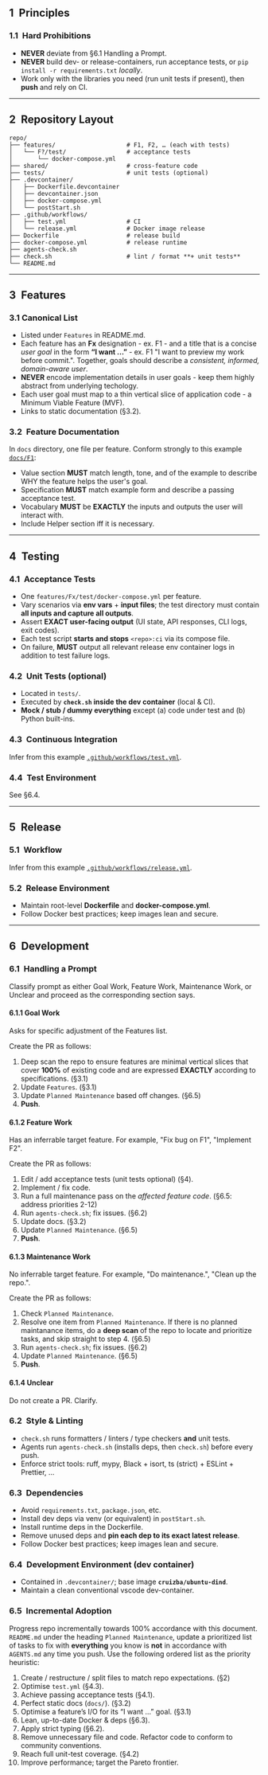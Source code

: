 ## 1 Principles

### 1.1 Hard Prohibitions
- **NEVER** deviate from §6.1 Handling a Prompt.
- **NEVER** build dev- or release-containers, run acceptance tests, or `pip install -r requirements.txt` *locally*.  
- Work only with the libraries you need (run unit tests if present), then **push** and rely on CI.

---

## 2 Repository Layout
```text
repo/
├── features/                    # F1, F2, … (each with tests)
│   └── F?/test/                 # acceptance tests
│       └── docker-compose.yml
├── shared/                      # cross-feature code
├── tests/                       # unit tests (optional)
├── .devcontainer/
│   ├── Dockerfile.devcontainer
│   ├── devcontainer.json
│   ├── docker-compose.yml
│   └── postStart.sh
├── .github/workflows/
│   ├── test.yml                 # CI
│   └── release.yml              # Docker image release
├── Dockerfile                   # release build
├── docker-compose.yml           # release runtime
├── agents-check.sh
├── check.sh                     # lint / format **+ unit tests**
└── README.md
````

---

## 3 Features

### 3.1 Canonical List
* Listed under `Features` in README.md.
* Each feature has an **Fx** designation - ex. F1 - and a title that is a concise *user goal* in the form **“I want …”** - ex. F1 "I want to preview my work before commit.". Together, goals should describe a *consistent, informed, domain-aware user*.
* **NEVER** encode implementation details in user goals - keep them highly abstract from underlying techology.
* Each user goal must map to a thin vertical slice of application code - a Minimum Viable Feature (MVF).
* Links to static documentation (§3.2).

### 3.2 Feature Documentation

In `docs` directory, one file per feature. Conform strongly to this example [`docs/F1`](https://raw.githubusercontent.com/nashspence/codex-agentmd/refs/heads/main/Fx.md):

- Value section **MUST** match length, tone, and of the example to describe WHY the feature helps the user's goal.
- Specification **MUST** match example form and describe a passing acceptance test.
- Vocabulary **MUST** be **EXACTLY** the inputs and outputs the user will interact with.
- Include Helper section iff it is necessary.


---

## 4 Testing

### 4.1 Acceptance Tests

* One `features/Fx/test/docker-compose.yml` per feature.
* Vary scenarios via **env vars** + **input files**; the test directory must contain **all inputs and capture all outputs**.
* Assert **EXACT user-facing output** (UI state, API responses, CLI logs, exit codes).
* Each test script **starts and stops** `<repo>:ci` via its compose file.
* On failure, **MUST** output all relevant release env container logs in addition to test failure logs.

### 4.2 Unit Tests (optional)

* Located in `tests/`.
* Executed by **`check.sh` inside the dev container** (local & CI).
* **Mock / stub / dummy everything** except (a) code under test and (b) Python built-ins.

### 4.3 Continuous Integration

Infer from this example [`.github/workflows/test.yml`](https://raw.githubusercontent.com/nashspence/codex-agentmd/refs/heads/main/test.yml).

### 4.4 Test Environment

See §6.4.

---

## 5 Release

### 5.1 Workflow

Infer from this example [`.github/workflows/release.yml`](https://raw.githubusercontent.com/nashspence/codex-agentmd/refs/heads/main/release.yml).

### 5.2 Release Environment

* Maintain root-level **Dockerfile** and **docker-compose.yml**.
* Follow Docker best practices; keep images lean and secure.

---

## 6 Development

### 6.1 Handling a Prompt

Classify prompt as either Goal Work, Feature Work, Maintenance Work, or Unclear and proceed as the corresponding section says.

#### 6.1.1 Goal Work

Asks for specific adjustment of the Features list.

Create the PR as follows:

  1. Deep scan the repo to ensure features are minimal vertical slices that cover **100%** of existing code and are expressed **EXACTLY** according to specifications. (§3.1)
  2. Update `Features`. (§3.1)
  3. Update `Planned Maintenance` based off changes. (§6.5)
  4. **Push**.

#### 6.1.2 Feature Work

Has an inferrable target feature. For example, "Fix bug on F1", "Implement F2".
  
Create the PR as follows:

  1. Edit / add acceptance tests (unit tests optional) (§4).
  2. Implement / fix code.
  3. Run a full maintenance pass on the *affected feature code*. (§6.5: address priorities 2-12)
  4. Run `agents-check.sh`; fix issues. (§6.2)
  5. Update docs. (§3.2)
  6. Update `Planned Maintenance`. (§6.5)
  7. **Push**.
         
#### 6.1.3 Maintenance Work

No inferrable target feature. For example, "Do maintenance.", "Clean up the repo.".
  
Create the PR as follows:

  1. Check `Planned Maintenance`. 
  2. Resolve one item from `Planned Maintenance`. If there is no planned maintanance items, do a **deep scan** of the repo to locate and prioritize tasks, and skip straight to step 4. (§6.5)
  3. Run `agents-check.sh`; fix issues. (§6.2)
  4. Update `Planned Maintenance`. (§6.5)
  5. **Push**.
         
#### 6.1.4 Unclear

Do not create a PR. Clarify.

### 6.2 Style & Linting

* `check.sh` runs formatters / linters / type checkers **and** unit tests.
* Agents run `agents-check.sh` (installs deps, then `check.sh`) before every push.
* Enforce strict tools: ruff, mypy, Black + isort, ts (strict) + ESLint + Prettier, …

### 6.3 Dependencies

* Avoid `requirements.txt`, `package.json`, etc.
* Install dev deps via venv (or equivalent) in `postStart.sh`.
* Install runtime deps in the Dockerfile.
* Remove unused deps and **pin each dep to its exact latest release**.
* Follow Docker best practices; keep images lean and secure.

### 6.4 Development Environment (dev container)

* Contained in `.devcontainer/`; base image **`cruizba/ubuntu-dind`**.
* Maintain a clean conventional vscode dev-container.

### 6.5 Incremental Adoption

Progress repo incrementally towards 100% accordance with this document. `README.md` under the heading `Planned Maintenance`, update a prioritized list of tasks to fix with **everything** you know is **not** in accordance with `AGENTS.md` any time you push. Use the following ordered list as the priority heuristic:

  1. Create / restructure / split files to match repo expectations. (§2)
  2. Optimise `test.yml` (§4.3).
  3. Achieve passing acceptance tests (§4.1).
  4. Perfect static docs (`docs/`). (§3.2)
  5. Optimise a feature’s I/O for its “I want …” goal. (§3.1)
  6. Lean, up-to-date Docker & deps (§6.3).
  7. Apply strict typing (§6.2).
  8. Remove unnecessary file and code. Refactor code to conform to community conventions.
  9. Reach full unit-test coverage. (§4.2)
  10. Improve performance; target the Pareto frontier.



